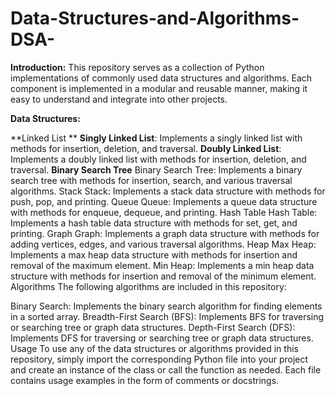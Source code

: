 # Data-Structures-and-Algorithms-DSA-

**Introduction:**
This repository serves as a collection of Python implementations of commonly used data structures and algorithms. Each component is implemented in a modular and reusable manner, making it easy to understand and integrate into other projects.

**Data Structures:**

**Linked List
**
**Singly Linked List**: Implements a singly linked list with methods for insertion, deletion, and traversal.
**Doubly Linked List**: Implements a doubly linked list with methods for insertion, deletion, and traversal.
**Binary Search Tree**
Binary Search Tree: Implements a binary search tree with methods for insertion, search, and various traversal algorithms.
Stack
Stack: Implements a stack data structure with methods for push, pop, and printing.
Queue
Queue: Implements a queue data structure with methods for enqueue, dequeue, and printing.
Hash Table
Hash Table: Implements a hash table data structure with methods for set, get, and printing.
Graph
Graph: Implements a graph data structure with methods for adding vertices, edges, and various traversal algorithms.
Heap
Max Heap: Implements a max heap data structure with methods for insertion and removal of the maximum element.
Min Heap: Implements a min heap data structure with methods for insertion and removal of the minimum element.
Algorithms
The following algorithms are included in this repository:

Binary Search: Implements the binary search algorithm for finding elements in a sorted array.
Breadth-First Search (BFS): Implements BFS for traversing or searching tree or graph data structures.
Depth-First Search (DFS): Implements DFS for traversing or searching tree or graph data structures.
Usage
To use any of the data structures or algorithms provided in this repository, simply import the corresponding Python file into your project and create an instance of the class or call the function as needed. Each file contains usage examples in the form of comments or docstrings.

